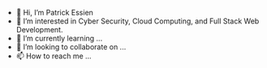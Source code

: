 - 👋 Hi, I’m Patrick Essien
- 👀 I’m interested in Cyber Security, Cloud Computing, and Full Stack  Web Development.
- 🌱 I’m currently learning ...
- 💞️ I’m looking to collaborate on ...
- 📫 How to reach me ...

<!---
PatrickEssien/PatrickEssien is a ✨ special ✨ repository because its `README.md` (this file) appears on your GitHub profile.
You can click the Preview link to take a look at your changes.
--->
